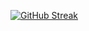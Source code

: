 
[![GitHub Streak](https://github-readme-streak-stats.herokuapp.com/?user=DenverCoder1)](https://git.io/streak-stats)

<!---
Maxsim2203/Maxsim2203 is a ✨ special ✨ repository because its `README.md` (this file) appears on your GitHub profile.
You can click the Preview link to take a look at your changes.
--->
